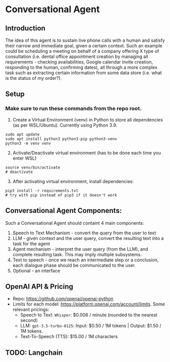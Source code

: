 # Conversational Agent

## Introduction
The idea of this agent is to sustain live phone calls with a human and satisfy their narrow and immediate goal, given a certain context.
Such an example could be scheduling a meeting on behalf of a company offering X type of consultation (i.e. dental office appointment creation by managing all requirements - checking availabilities, Google calendar invite creation, responding to the human, confirming dates), all through a more complex task such as extracting certain information from some data store (i.e. what is the status of my order?).

## Setup
### **Make sure to run these commands from the repo root**.
1. Create a Virtual Environment (venv) in Python to store all dependencies (as per WSL/Ubuntu). Currently using Python 3.9. 
```
sudo apt update
sudo apt install python3 python3-pip python3-venv
python3 -m venv venv
```

2. Activate/Deactivate virtual environment (has to be done each time you enter WSL)
```
source venv/bin/activate
# deactivate
```

3. After activating virtual environment, install dependencies:
```
pip3 install -r requirements.txt
# try with pip instead of pip3 if it doesn't work
```

## Conversational Agent Components:
Such a Conversational Agent should containt 4 main components: 
1. Speech to Text Mechanism - convert the query from the user to text
2. LLM - given context and the user query, convert the resulting text into a task for the agent
3. Agent mechanism - interpret the user query (from the LLM), and complete resulting task. This may imply multiple subsystems.
4. Text to speech - once we reach an intermediate step or a conclusion, each dialogue phase should be communicated to the user.
5. Optional - an interface


## OpenAI API & Pricing
- Repo: https://github.com/openai/openai-python
- Limits for each model: https://platform.openai.com/account/limits. Some relevant pricings:
    - Speech to Text: `Whisper`: $0.006 / minute (rounded to the nearest second)
    - LLM: `gpt-3.5-turbo-0125`: Input: $0.50 / 1M tokens | Output: $1.50 / 1M tokens.
    - Text-To-Speech (TTS):  $15.00 / 1M characters


## TODO: Langchain

